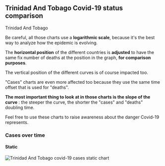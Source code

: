 ## Trinidad And Tobago Covid-19 status comparison 

Trinidad And Tobago



Be careful, all those charts use a **logarithmic scale**, because it's the best way to analyze how the epidemic is evolving.
 
The **horizontal position** of the different countries is **adjusted** to have the same fix number of deaths at the position in the graph, **for comparison purposes**.

The vertical position of the different curves is of course impacted too.

"Cases" charts are even more affected too because they use the same time offset that is used for "deaths".

**The most important thing to look at in those charts is the slope of the curve** : the steeper the curve, the shorter the "cases" and "deaths" doubling time.

Feel free to use these charts to raise awareness about the danger Covid-19 represents. 


 
### Cases over time
 
#### Static
![Trinidad And Tobago covid-19 cases static chart](https://raw.githubusercontent.com/madlag/coronavirus_study/master/notebooks/graphs/2020-03-25/countries/Trinidad_And_Tobago/2020-03-25_Trinidad_And_Tobago_cases.png "Trinidad And Tobago covid-19 cases static chart")   

